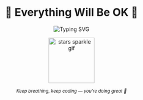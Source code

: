 <h1 align="center">🖤 Everything Will Be OK 🖤</h1>

<p align="center">
  <img src="https://readme-typing-svg.demolab.com?font=Roboto&size=28&duration=3000&pause=1000&color=FFFFFF&background=0D111700&center=true&vCenter=true&width=500&lines=Everything+Will+Be+OK" alt="Typing SVG">
</p>

<p align="center">
  <img src="https://media.giphy.com/media/v1.Y2lkPTc5MGI3NjExazhybHZsa2Jzd2x6aWR2dWNqMXBkcWhuN2ozZXBoY3Y2anJzNWd4ZiZlcD12MV9naWZzX3NlYXJjaCZjdD1n/GYkC1WJPkL9b6VnABm/giphy.gif" width="120" alt="stars sparkle gif">
</p>

<p align="center">
  <sub><i>Keep breathing, keep coding — you're doing great 🤍</i></sub>
</p>
